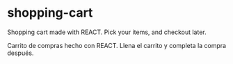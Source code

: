 # shopping-cart

Shopping cart made with REACT. Pick your items, and checkout later.

Carrito de compras hecho con REACT. Llena el carrito y completa la compra después.
